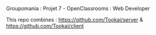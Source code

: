 Groupomania : Projet 7 - OpenClassrooms : Web Developer

This repo combines :
https://github.com/Tookai/server
&
https://github.com/Tookai/client
